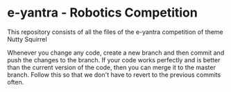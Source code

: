 # e-yantra - Robotics Competition

This repository consists of all the files of the e-yantra competition of theme Nutty Squirrel

Whenever you change any code, create a new branch and then commit and push the changes to the branch.
If your code works perfectly and is better than the current version of the code, then you can merge it to the master branch.
Follow this so that we don't have to revert to the previous commits often.